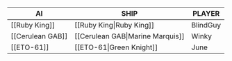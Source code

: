 AI | SHIP | PLAYER
----|-----|-------
[[Ruby King]] | [[Ruby King\|Ruby King]] | BlindGuy
[[Cerulean GAB]] | [[Cerulean GAB\|Marine Marquis]] | Winky
[[ETO-61]] | [[ETO-61\|Green Knight]] | June